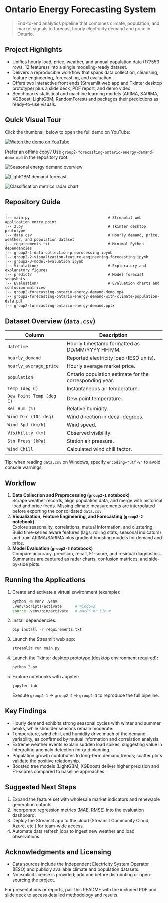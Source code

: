 # Ontario Energy Forecasting System

> End-to-end analytics pipeline that combines climate, population, and market signals to forecast hourly electricity demand and price in Ontario.

## Project Highlights
- Unifies hourly load, price, weather, and annual population data (177553 rows, 12 features) into a single modeling-ready dataset.
- Delivers a reproducible workflow that spans data collection, cleansing, feature engineering, forecasting, and evaluation.
- Offers two interactive front ends (Streamlit web app and Tkinter desktop prototype) plus a slide deck, PDF report, and demo video.
- Benchmarks statistical and machine learning models (ARIMA, SARIMA, XGBoost, LightGBM, RandomForest) and packages their predictions as ready-to-use visuals.

## Quick Visual Tour
Click the thumbnail below to open the full demo on YouTube:

[![Watch the demo on YouTube](https://img.youtube.com/vi/fHaWhkqskY0/hqdefault.jpg)](https://www.youtube.com/watch?v=fHaWhkqskY0)

Prefer an offline copy? Use `group2-forecasting-ontario-energy-demand-demo.mp4` in the repository root.

![Seasonal energy demand overview](Visulation/Vs01-Averege%20Hourly%20Demand%20by%20Season%20in%20Ontario.png)

![LightGBM demand forecast](predict/prediction-demand-lightgbm.png)

![Classification metrics radar chart](Evaluation/Classification%20Metrics%20Accuracy%20Precision%20Recall%20Accuracy%20F1-score%20about%20different%20models.png)

## Repository Guide
```
.
|-- main.py                                   # Streamlit web application entry point
|-- 2.py                                      # Tkinter desktop prototype
|-- data.csv                                  # Hourly demand, price, weather, and population dataset
|-- requirements.txt                          # Minimal Python dependencies
|-- group2-1-data-collection-preprocessing.ipynb
|-- group2-2-visualization-feature-engineering-forecasting.ipynb
|-- group2-3-model-evaluation.ipynb
|-- Visulation/                               # Exploratory and explanatory figures
|-- predict/                                  # Model forecast snapshots
|-- Evaluation/                               # Evaluation charts and confusion matrices
|-- group2-forecasting-ontario-energy-demand-demo.mp4
|-- group2-forecasting-ontario-energy-demand-with-climate-population-data.pdf
|-- group2-forecasting-ontario-energy-demand.pptx
```

## Dataset Overview (`data.csv`)
| Column | Description |
| --- | --- |
| `datetime` | Hourly timestamp formatted as DD/MM/YYYY HH:MM. |
| `hourly_demand` | Reported electricity load (IESO units). |
| `hourly_average_price` | Hourly average market price. |
| `population` | Ontario population estimate for the corresponding year. |
| `Temp (deg C)` | Instantaneous air temperature. |
| `Dew Point Temp (deg C)` | Dew point temperature. |
| `Rel Hum (%)` | Relative humidity. |
| `Wind Dir (10s deg)` | Wind direction in deca-degrees. |
| `Wind Spd (km/h)` | Wind speed. |
| `Visibility (km)` | Observed visibility. |
| `Stn Press (kPa)` | Station air pressure. |
| `Wind Chill` | Calculated wind chill factor. |

Tip: when reading `data.csv` on Windows, specify `encoding="utf-8"` to avoid console warnings.

## Workflow
1. **Data Collection and Preprocessing (`group2-1` notebook)**  
   Scrape weather records, align population data, and merge with historical load and price feeds. Missing climate measurements are interpolated before exporting the consolidated `data.csv`.
2. **Visualization, Feature Engineering, and Forecasting (`group2-2` notebook)**  
   Explore seasonality, correlations, mutual information, and clustering. Build time-series aware features (lags, rolling stats, seasonal indicators) and train ARIMA/SARIMA plus gradient boosting models for demand and price.
3. **Model Evaluation (`group2-3` notebook)**  
   Compare accuracy, precision, recall, F1-score, and residual diagnostics. Summaries are captured as radar charts, confusion matrices, and side-by-side plots.

## Running the Applications
1. Create and activate a virtual environment (example):
   ```bash
   python -m venv .venv
   .venv\Scripts\activate      # Windows
   source .venv/bin/activate   # macOS or Linux
   ```
2. Install dependencies:
   ```bash
   pip install -r requirements.txt
   ```
3. Launch the Streamlit web app:
   ```bash
   streamlit run main.py
   ```
4. Launch the Tkinter desktop prototype (desktop environment required):
   ```bash
   python 2.py
   ```
5. Explore notebooks with Jupyter:
   ```bash
   jupyter lab
   ```
   Execute `group2-1` -> `group2-2` -> `group2-3` to reproduce the full pipeline.

## Key Findings
- Hourly demand exhibits strong seasonal cycles with winter and summer peaks, while shoulder seasons remain moderate.
- Temperature, wind chill, and humidity drive much of the demand variability, as confirmed by mutual information and correlation analysis.
- Extreme weather events explain sudden load spikes, suggesting value in integrating anomaly detection for grid planning.
- Population growth contributes to long-term demand trends; scatter plots validate the positive relationship.
- Boosted tree models (LightGBM, XGBoost) deliver higher precision and F1-scores compared to baseline approaches.

## Suggested Next Steps
1. Expand the feature set with wholesale market indicators and renewable generation outputs.  
2. Incorporate regression metrics (MAE, RMSE) into the evaluation dashboard.  
3. Deploy the Streamlit app to the cloud (Streamlit Community Cloud, Azure, etc.) for team-wide access.  
4. Automate data refresh jobs to ingest new weather and load observations.

## Acknowledgments and Licensing
- Data sources include the Independent Electricity System Operator (IESO) and publicly available climate and population datasets.  
- No explicit license is provided; add one before distributing or open-sourcing the project.

For presentations or reports, pair this README with the included PDF and slide deck to access detailed methodology and results.
